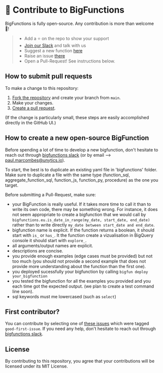 # 👋 Contribute to BigFunctions

BigFunctions is fully open-source. Any contribution is more than welcome 🤗!

> - Add a ⭐ on the repo to show your support
> - [Join our Slack](https://join.slack.com/t/unytics/shared_invite/zt-1gbv491mu-cs03EJbQ1fsHdQMcFN7E1Q) and talk with us
> - Suggest a new function [here](https://github.com/unytics/bigfunctions/issues/new?assignees=&labels=new-bigfunction&projects=&template=0_new_bigfunction.yaml&title=%5Bnew%5D%3A+%60function_name%28argument1%2C+argument2%29%60)
> - Raise an issue [there](https://github.com/unytics/bigfunctions/issues/new/choose)
> - Open a Pull-Request! See instructions below.


## How to submit pull requests

To make a change to this repository:

1. [Fork the repository](https://docs.github.com/en/get-started/quickstart/fork-a-repo?tool=webui#forking-a-repository) and create your branch from `main`.
2. Make your changes.
6. [Create a pull request](https://docs.github.com/en/pull-requests/collaborating-with-pull-requests/proposing-changes-to-your-work-with-pull-requests/creating-a-pull-request-from-a-fork).

(If the change is particularly small, these steps are easily accomplished directly in the GitHub UI.)


## How to create a new open-source BigFunction

Before spending a lot of time to develop a new bigfunction, don't hesitate to reach out through [bigfunctions slack](https://join.slack.com/t/unytics/shared_invite/zt-1gbv491mu-cs03EJbQ1fsHdQMcFN7E1Q) (or by email --> paul.marcombes@unytics.io).

To start, the best is to duplicate an existing yaml file in 'bigfunctions' folder. Make sure to duplicate a file with the same type (function_sql, aggregate_function_sql, function_js, function_py, procedure) as the one you target.

Before submitting a Pull-Request, make sure:

- your BigFunction is really useful. If it takes more time to call it than to write its own code, there may be something wrong. For instance, it does not seem appropriate to create a bigfunction that we would call by `bigfunctions.eu.is_date_in_range(my_date, start_date, end_date)` rather than to write directly `my_date between start_date and end_date`.
- bigfunction name is explicit. If the function returns a boolean, it should start with `is_` or `has_`. It the function create a vizualisation in BigQuery console it should start with `explore_`.
- all arguments/output names are explicit.
- descriptions are concise.
- you provide enough examples (edge cases must be provided) but not too much (you should not provide a second example that does not provide more understanding about the function than the first one).
- you deployed sucessfully your bigfunction by calling `bigfun deploy your_bigfunction`
- you tested the bigfunction for all the examples you provided and you each time got the expected output. (we plan to create a test command line soon).
- sql keywords must me lowercased (such as `select`)


## First contributor?

You can contribute by selecting one of [these issues](https://github.com/unytics/bigfunctions/issues?q=is%3Aissue+is%3Aopen+label%3A%22good+first+issue%22) which were tagged `good-first-issue`. If you need any help, don't hesitate to reach out through [bigfunctions slack](https://join.slack.com/t/unytics/shared_invite/zt-1gbv491mu-cs03EJbQ1fsHdQMcFN7E1Q).


## License
By contributing to this repository, you agree that your contributions will be licensed under its MIT License.
